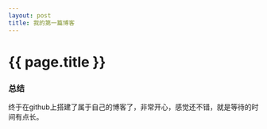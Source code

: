 ```yaml
---
layout: post
title: 我的第一篇博客 
---
```


# {{ page.title }} #

### 总结
终于在github上搭建了属于自己的博客了，非常开心，感觉还不错，就是等待的时间有点长。
